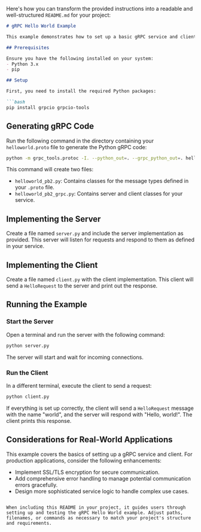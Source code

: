 Here's how you can transform the provided instructions into a readable and well-structured `README.md` for your project:

```markdown
# gRPC Hello World Example

This example demonstrates how to set up a basic gRPC service and client using Python. It implements a simple "Hello World" protocol where the client sends a greeting request to the server, and the server responds with a customized message.

## Prerequisites

Ensure you have the following installed on your system:
- Python 3.x
- pip

## Setup

First, you need to install the required Python packages:

```bash
pip install grpcio grpcio-tools
```

## Generating gRPC Code

Run the following command in the directory containing your `helloworld.proto` file to generate the Python gRPC code:

```bash
python -m grpc_tools.protoc -I. --python_out=. --grpc_python_out=. helloworld.proto
```

This command will create two files:
- `helloworld_pb2.py`: Contains classes for the message types defined in your `.proto` file.
- `helloworld_pb2_grpc.py`: Contains server and client classes for your service.

## Implementing the Server

Create a file named `server.py` and include the server implementation as provided. This server will listen for requests and respond to them as defined in your service.

## Implementing the Client

Create a file named `client.py` with the client implementation. This client will send a `HelloRequest` to the server and print out the response.

## Running the Example

### Start the Server

Open a terminal and run the server with the following command:

```bash
python server.py
```

The server will start and wait for incoming connections.

### Run the Client

In a different terminal, execute the client to send a request:

```bash
python client.py
```

If everything is set up correctly, the client will send a `HelloRequest` message with the name "world", and the server will respond with "Hello, world!". The client prints this response.

## Considerations for Real-World Applications

This example covers the basics of setting up a gRPC service and client. For production applications, consider the following enhancements:
- Implement SSL/TLS encryption for secure communication.
- Add comprehensive error handling to manage potential communication errors gracefully.
- Design more sophisticated service logic to handle complex use cases.

```

When including this README in your project, it guides users through setting up and testing the gRPC Hello World example. Adjust paths, filenames, or commands as necessary to match your project's structure and requirements.